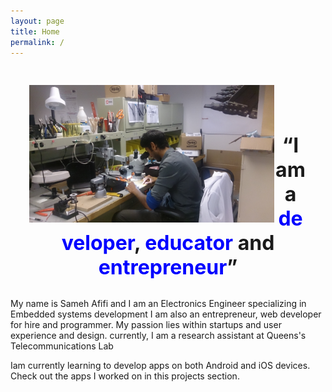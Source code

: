 ```yaml
---
layout: page
title: Home
permalink: /
---
```


<style>
div.black {
    padding: 30px 30px 30px 30px;
}
</style>

<div class="black">
<a href="self2.JPG">
<img src="self2.JPG" align="left" style="width:392px;height:220px;">
</a>
</div>

<br>

<div class="black" align="middle">
<font size="6"><b>
    <q>I am a <font color="blue">developer</font>, <font color="blue">educator</font> and <font color="blue">entrepreneur</font></q>
</b></font>
</div>

<div>
My name is Sameh Afifi and I am an Electronics Engineer specializing in Embedded systems development
I am also an entrepreneur, web developer for hire and programmer. My passion lies within startups and
user experience and design. currently, I am a research assistant at Queens's Telecommunications Lab

Iam currently learning to develop apps on both Android and iOS devices. Check out the apps I worked on
in this projects section.
</div>

<br>
<br>
